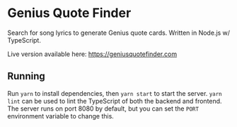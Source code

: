 # Genius Quote Finder
Search for song lyrics to generate Genius quote cards. Written in Node.js w/ TypeScript.

Live version available here: https://geniusquotefinder.com

## Running

Run `yarn` to install dependencies, then `yarn start` to start the server. `yarn lint` can be used to lint the TypeScript of both the backend and frontend. The server runs on port 8080 by default, but you can set the `PORT` environment variable to change this.

